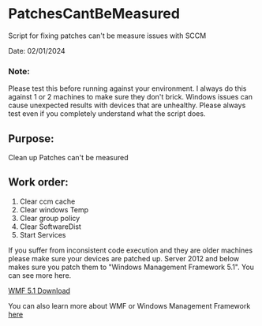 # PatchesCantBeMeasured
Script for fixing patches can't be measure issues with SCCM

Date:  02/01/2024

### Note:
Please test this before running against your environment.  I always do this against 1 or 2 machines to make sure they don't brick.  Windows issues can cause unexpected results with devices that are unhealthy.  Please always test even if you completely understand what the script does.

## Purpose:
Clean up Patches can't be measured 

## Work order:
 1. Clear ccm cache
2. Clear windows Temp
3. Clear group policy
4. Clear SoftwareDist
5. Start Services 

If you suffer from inconsistent code execution and they are older machines please make sure your devices are patched up.  Server 2012 and below makes sure you patch them to "Windows Management Framework 5.1".  You can see more here.

[WMF 5.1 Download](https://www.microsoft.com/en-us/download/details.aspx/?id=54616)

You can also learn more about WMF or Windows Management Framework [here](https://learn.microsoft.com/en-us/powershell/scripting/windows-powershell/wmf-overview?view=powershell-7.4)
